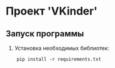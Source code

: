 # Проект 'VKinder'

## Запуск программы
1. Установка необходимых библиотек:
``` 
    pip install -r requirements.txt
```